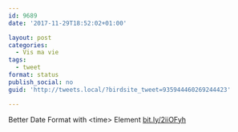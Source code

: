 ```yaml
---
id: 9689
date: '2017-11-29T18:52:02+01:00'

layout: post
categories:
  - Vis ma vie
tags:
  - tweet
format: status
publish_social: no
guid: 'http://tweets.local/?birdsite_tweet=935944460269244423'

---
```


Better Date Format with &lt;time&gt; Element [bit.ly/2iiOFyh](http://bit.ly/2iiOFyh)